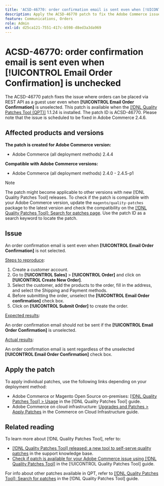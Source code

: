 ```yaml
---
title: 'ACSD-46770: order confirmation email is sent even when [!UICONTROL Email Order Confirmation] is unchecked'
description: Apply the ACSD-46770 patch to fix the Adobe Commerce issue where order confirmation emails are sent even when [!UICONTROL Email Order Confirmation] is not selected.
feature: Communications, Orders
role: Admin
exl-id: d25ca121-7551-417c-b598-d8ed3a3da969
---
```

# ACSD-46770: order confirmation email is sent even when **[!UICONTROL Email Order Confirmation]** is unchecked

The ACSD-46770 patch fixes the issue where orders can be placed via REST API as a guest user even when **[!UICONTROL Email Order Confirmation]** is unselected. This patch is available when the [[!DNL Quality Patches Tool (QPT)]](https://experienceleague.adobe.com/en/docs/commerce-knowledge-base/kb/announcements/commerce-announcements/magento-quality-patches-released-new-tool-to-self-serve-quality-patches) 1.1.24 is installed. The patch ID is ACSD-46770. Please note that the issue is scheduled to be fixed in Adobe Commerce 2.4.6.

## Affected products and versions

**The patch is created for Adobe Commerce version:**

* Adobe Commerce (all deployment methods) 2.4.4

**Compatible with Adobe Commerce versions:**

* Adobe Commerce (all deployment methods) 2.4.0 - 2.4.5-p1

>[!NOTE]
>
>The patch might become applicable to other versions with new [!DNL Quality Patches Tool] releases. To check if the patch is compatible with your Adobe Commerce version, update the `magento/quality-patches` package to the latest version and check the compatibility on the [[!DNL Quality Patches Tool]: Search for patches page](https://experienceleague.adobe.com/tools/commerce-quality-patches/index.html). Use the patch ID as a search keyword to locate the patch.

## Issue

An order confirmation email is sent even when **[!UICONTROL Email Order Confirmation]** is not selected.

<u>Steps to reproduce</u>:

1. Create a customer account.
1. Go to **[!UICONTROL Sales]** > **[!UICONTROL Order]** and click on  **[!UICONTROL Create New Order]**.
1. Select the customer, add the products to the order, fill in the address, and select the Shipping and Payment methods.
1. Before submitting the order, unselect the **[!UICONTROL Email Order confirmation]** check box.
1. Click on **[!UICONTROL Submit Order]** to create the order.

<u>Expected results</u>:

An order confirmation email should not be sent if the **[!UICONTROL Email Order Confirmation]** is unselected.

<u>Actual results</u>:

An order confirmation email is sent regardless of the unselected **[!UICONTROL Email Order Confirmation]** check box.

## Apply the patch

To apply individual patches, use the following links depending on your deployment method:

* Adobe Commerce or Magento Open Source on-premises: [[!DNL Quality Patches Tool] > Usage](/help/tools/quality-patches-tool/usage.md) in the [!DNL Quality Patches Tool] guide.
* Adobe Commerce on cloud infrastructure: [Upgrades and Patches > Apply Patches](https://experienceleague.adobe.com/docs/commerce-cloud-service/user-guide/develop/upgrade/apply-patches.html) in the Commerce on Cloud Infrastructure guide.

## Related reading

To learn more about [!DNL Quality Patches Tool], refer to:

* [[!DNL Quality Patches Tool] released: a new tool to self-serve quality patches](https://experienceleague.adobe.com/en/docs/commerce-knowledge-base/kb/announcements/commerce-announcements/magento-quality-patches-released-new-tool-to-self-serve-quality-patches) in the support knowledge base.
* [Check if patch is available for your Adobe Commerce issue using [!DNL Quality Patches Tool]](/help/tools/quality-patches-tool/patches-available-in-qpt/check-patch-for-magento-issue-with-magento-quality-patches.md) in the [!UICONTROL Quality Patches Tool] guide.


For info about other patches available in QPT, refer to [[!DNL Quality Patches Tool]: Search for patches](https://experienceleague.adobe.com/tools/commerce-quality-patches/index.html) in the [!DNL Quality Patches Tool] guide.
